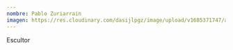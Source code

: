 ```yaml
---
nombre: Pablo Zuriarrain
imagen: https://res.cloudinary.com/dasijlpgz/image/upload/v1685371747/artistas/Pablo%20Zuriarrain/Foto_manos_3.png
---
```

E﻿scultor